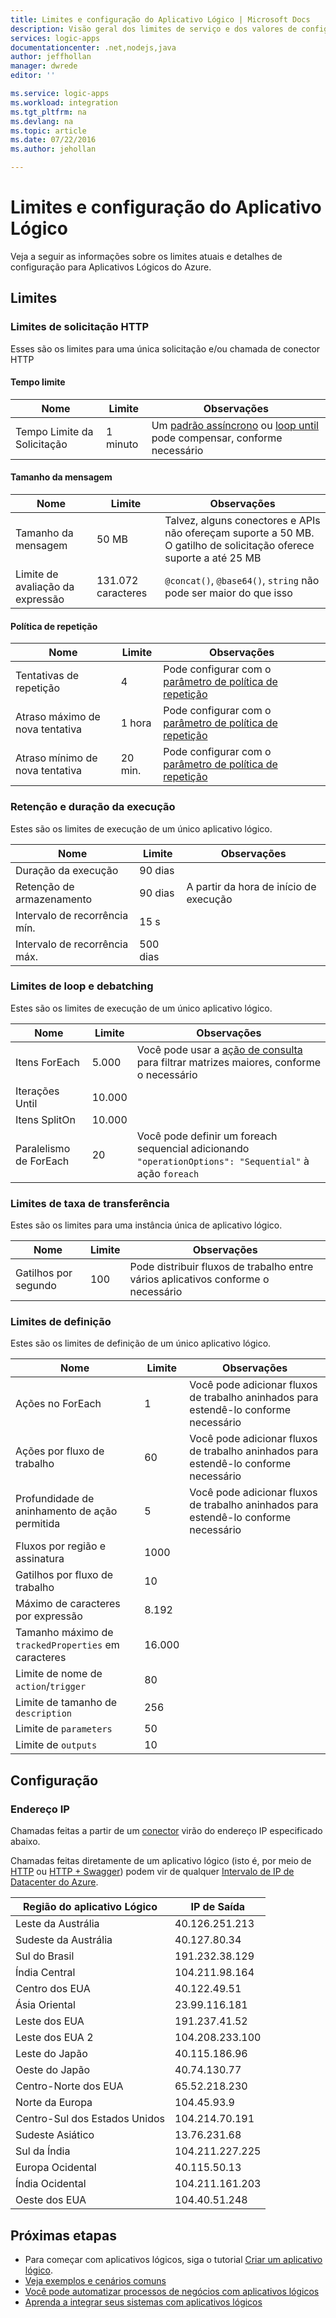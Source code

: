 ```yaml
---
title: Limites e configuração do Aplicativo Lógico | Microsoft Docs
description: Visão geral dos limites de serviço e dos valores de configuração disponíveis para Aplicativos Lógicos.
services: logic-apps
documentationcenter: .net,nodejs,java
author: jeffhollan
manager: dwrede
editor: ''

ms.service: logic-apps
ms.workload: integration
ms.tgt_pltfrm: na
ms.devlang: na
ms.topic: article
ms.date: 07/22/2016
ms.author: jehollan

---
```

# Limites e configuração do Aplicativo Lógico
Veja a seguir as informações sobre os limites atuais e detalhes de configuração para Aplicativos Lógicos do Azure.

## Limites
### Limites de solicitação HTTP
Esses são os limites para uma única solicitação e/ou chamada de conector HTTP

#### Tempo limite
| Nome | Limite | Observações |
| --- | --- | --- |
| Tempo Limite da Solicitação |1 minuto |Um [padrão assíncrono](app-service-logic-create-api-app.md) ou [loop until](app-service-logic-loops-and-scopes.md) pode compensar, conforme necessário |

#### Tamanho da mensagem
| Nome | Limite | Observações |
| --- | --- | --- |
| Tamanho da mensagem |50 MB |Talvez, alguns conectores e APIs não ofereçam suporte a 50 MB. O gatilho de solicitação oferece suporte a até 25 MB |
| Limite de avaliação da expressão |131\.072 caracteres |`@concat()`, `@base64()`, `string` não pode ser maior do que isso |

#### Política de repetição
| Nome | Limite | Observações |
| --- | --- | --- |
| Tentativas de repetição |4 |Pode configurar com o [parâmetro de política de repetição](https://msdn.microsoft.com/pt-BR/library/azure/mt643939.aspx) |
| Atraso máximo de nova tentativa |1 hora |Pode configurar com o [parâmetro de política de repetição](https://msdn.microsoft.com/pt-BR/library/azure/mt643939.aspx) |
| Atraso mínimo de nova tentativa |20 min. |Pode configurar com o [parâmetro de política de repetição](https://msdn.microsoft.com/pt-BR/library/azure/mt643939.aspx) |

### Retenção e duração da execução
Estes são os limites de execução de um único aplicativo lógico.

| Nome | Limite | Observações |
| --- | --- | --- |
| Duração da execução |90 dias | |
| Retenção de armazenamento |90 dias |A partir da hora de início de execução |
| Intervalo de recorrência mín. |15 s | |
| Intervalo de recorrência máx. |500 dias | |

### Limites de loop e debatching
Estes são os limites de execução de um único aplicativo lógico.

| Nome | Limite | Observações |
| --- | --- | --- |
| Itens ForEach |5\.000 |Você pode usar a [ação de consulta](../connectors/connectors-native-query.md) para filtrar matrizes maiores, conforme o necessário |
| Iterações Until |10\.000 | |
| Itens SplitOn |10\.000 | |
| Paralelismo de ForEach |20 |Você pode definir um foreach sequencial adicionando `"operationOptions": "Sequential"` à ação `foreach` |

### Limites de taxa de transferência
Estes são os limites para uma instância única de aplicativo lógico.

| Nome | Limite | Observações |
| --- | --- | --- |
| Gatilhos por segundo |100 |Pode distribuir fluxos de trabalho entre vários aplicativos conforme o necessário |

### Limites de definição
Estes são os limites de definição de um único aplicativo lógico.

| Nome | Limite | Observações |
| --- | --- | --- |
| Ações no ForEach |1 |Você pode adicionar fluxos de trabalho aninhados para estendê-lo conforme necessário |
| Ações por fluxo de trabalho |60 |Você pode adicionar fluxos de trabalho aninhados para estendê-lo conforme necessário |
| Profundidade de aninhamento de ação permitida |5 |Você pode adicionar fluxos de trabalho aninhados para estendê-lo conforme necessário |
| Fluxos por região e assinatura |1000 | |
| Gatilhos por fluxo de trabalho |10 | |
| Máximo de caracteres por expressão |8\.192 | |
| Tamanho máximo de `trackedProperties` em caracteres |16\.000 | |
| Limite de nome de `action`/`trigger` |80 | |
| Limite de tamanho de `description` |256 | |
| Limite de `parameters` |50 | |
| Limite de `outputs` |10 | |

## Configuração
### Endereço IP
Chamadas feitas a partir de um [conector](../connectors/apis-list.md) virão do endereço IP especificado abaixo.

Chamadas feitas diretamente de um aplicativo lógico (isto é, por meio de [HTTP](../connectors/connectors-native-http.md) ou [HTTP + Swagger](../connectors/connectors-native-http-swagger.md)) podem vir de qualquer [Intervalo de IP de Datacenter do Azure](https://www.microsoft.com/pt-BR/download/details.aspx?id=41653).

| Região do aplicativo Lógico | IP de Saída |
| --- | --- |
| Leste da Austrália |40\.126.251.213 |
| Sudeste da Austrália |40\.127.80.34 |
| Sul do Brasil |191\.232.38.129 |
| Índia Central |104\.211.98.164 |
| Centro dos EUA |40\.122.49.51 |
| Ásia Oriental |23\.99.116.181 |
| Leste dos EUA |191\.237.41.52 |
| Leste dos EUA 2 |104\.208.233.100 |
| Leste do Japão |40\.115.186.96 |
| Oeste do Japão |40\.74.130.77 |
| Centro-Norte dos EUA |65\.52.218.230 |
| Norte da Europa |104\.45.93.9 |
| Centro-Sul dos Estados Unidos |104\.214.70.191 |
| Sudeste Asiático |13\.76.231.68 |
| Sul da Índia |104\.211.227.225 |
| Europa Ocidental |40\.115.50.13 |
| Índia Ocidental |104\.211.161.203 |
| Oeste dos EUA |104\.40.51.248 |

## Próximas etapas
* Para começar com aplicativos lógicos, siga o tutorial [Criar um aplicativo lógico](app-service-logic-create-a-logic-app.md).
* [Veja exemplos e cenários comuns](app-service-logic-examples-and-scenarios.md)
* [Você pode automatizar processos de negócios com aplicativos lógicos](http://channel9.msdn.com/Events/Build/2016/T694)
* [Aprenda a integrar seus sistemas com aplicativos lógicos](http://channel9.msdn.com/Events/Build/2016/P462)

<!---HONumber=AcomDC_0831_2016-->